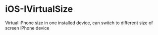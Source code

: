 # iOS-IVirtualSize

Virtual iPhone size in one installed device, can switch to different size of screen iPhone device
